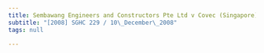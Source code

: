 ```yaml
---
title: Sembawang Engineers and Constructors Pte Ltd v Covec (Singapore) Pte Ltd
subtitle: "[2008] SGHC 229 / 10\_December\_2008"
tags: null

---
```


